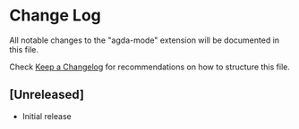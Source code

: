 # Change Log

All notable changes to the "agda-mode" extension will be documented in this file.

Check [Keep a Changelog](http://keepachangelog.com/) for recommendations on how to structure this file.

## [Unreleased]

- Initial release